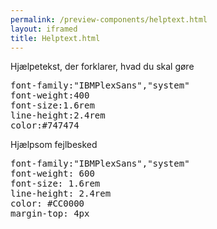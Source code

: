 ```yaml
--- 
permalink: /preview-components/helptext.html
layout: iframed 
title: Helptext.html
---
```

<div class="container">
    <div class="row">
        <div class="col-12 col-md-6">
            <p><span class="form-hint"
                    id="input-hint-message-form-error">Hjælpetekst, der
                    forklarer, hvad du skal gøre</span></p>
        </div>
        <div class="col-12 col-md-6">
            <pre>font-family:"IBMPlexSans","system"<br />font-weight:400<br />font-size:1.6rem<br />line-height:2.4rem<br />color:#747474</pre>
        </div>
    </div>
    <div class="row">
        <div class="col-12 col-md-6">
            <p><span class="form-error-message"
                    id="form-error-message-form-error"
                    role="alert">Hjælpsom fejlbesked</span></p>
        </div>
        <div class="col-12 col-md-6">
            <pre>font-family:"IBMPlexSans","system"<br />font-weight: 600<br />font-size: 1.6rem<br />line-height: 2.4rem<br />color: #CC0000<br />margin-top: 4px</pre>
        </div>
    </div>
</div>